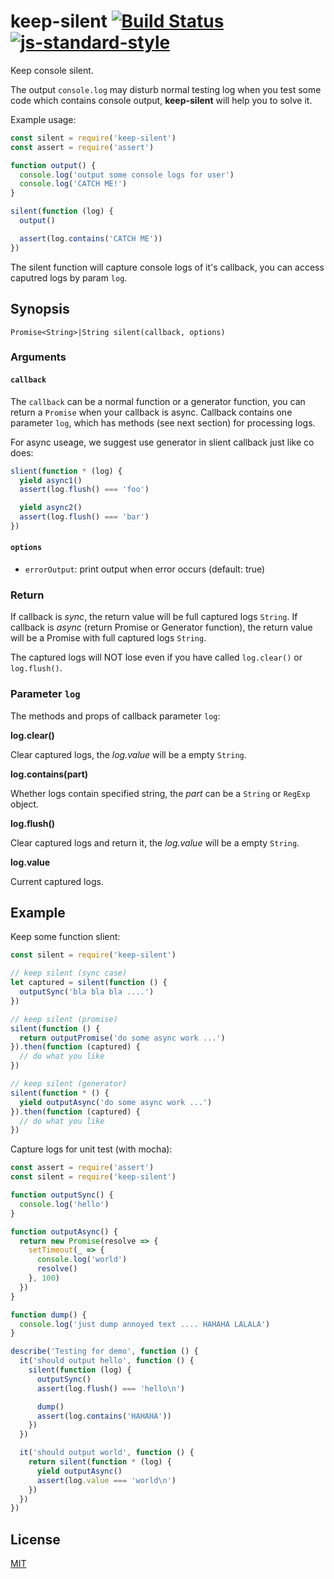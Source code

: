 # keep-silent [![Build Status](https://travis-ci.org/yibn2008/keep-silent.svg?branch=master)](https://travis-ci.org/yibn2008/keep-silent) [![js-standard-style](https://img.shields.io/badge/code%20style-standard-brightgreen.svg)](http://standardjs.com/)

Keep console silent.

The output `console.log` may disturb normal testing log when you test some code which contains console output, **keep-silent** will help you to solve it.

Example usage:

```javascript
const silent = require('keep-silent')
const assert = require('assert')

function output() {
  console.log('output some console logs for user')
  console.log('CATCH ME!')
}

silent(function (log) {
  output()

  assert(log.contains('CATCH ME'))
})
```

The silent function will capture console logs of it's callback, you can access caputred logs by param `log`.

## Synopsis

```
Promise<String>|String silent(callback, options)
```

### Arguments

#### `callback`

The `callback` can be a normal function or a generator function, you can return a `Promise` when your callback is async. Callback contains one parameter `log`, which has methods (see next section) for processing logs.

For async useage, we suggest use generator in slient callback just like co does:

```javascript
slient(function * (log) {
  yield async1()
  assert(log.flush() === 'foo')

  yield async2()
  assert(log.flush() === 'bar')
})
```

#### `options`

- `errorOutput`: print output when error occurs (default: true)

### Return

If callback is *sync*, the return value will be full captured logs `String`. If callback is *async* (return Promise or Generator function), the return value will be a Promise with full captured logs `String`.

The captured logs will NOT lose even if you have called `log.clear()` or `log.flush()`.

### Parameter `log`

The methods and props of callback parameter `log`:

**log.clear()**

Clear captured logs, the *log.value* will be a empty `String`.

**log.contains(part)**

Whether logs contain specified string, the *part* can be a `String` or `RegExp` object.

**log.flush()**

Clear captured logs and return it, the *log.value* will be a empty `String`.

**log.value**

Current captured logs.

## Example

Keep some function slient:

```javascript
const silent = require('keep-silent')

// keep silent (sync case)
let captured = silent(function () {
  outputSync('bla bla bla ....')
})

// keep silent (promise)
silent(function () {
  return outputPromise('do some async work ...')
}).then(function (captured) {
  // do what you like
})

// keep silent (generator)
silent(function * () {
  yield outputAsync('do some async work ...')
}).then(function (captured) {
  // do what you like
})
```

Capture logs for unit test (with mocha):

```javascript
const assert = require('assert')
const silent = require('keep-silent')

function outputSync() {
  console.log('hello')
}

function outputAsync() {
  return new Promise(resolve => {
    setTimeout(_ => {
      console.log('world')
      resolve()
    }, 100)
  })
}

function dump() {
  console.log('just dump annoyed text .... HAHAHA LALALA')
}

describe('Testing for demo', function () {
  it('should output hello', function () {
    silent(function (log) {
      outputSync()
      assert(log.flush() === 'hello\n')

      dump()
      assert(log.contains('HAHAHA'))
    })
  })

  it('should output world', function () {
    return silent(function * (log) {
      yield outputAsync()
      assert(log.value === 'world\n')
    })
  })
})
```

## License

[MIT](LICENSE)
